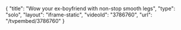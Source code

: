 {
    "title": "Wow your ex-boyfriend with non-stop smooth legs",
    "type": "solo",
    "layout": "iframe-static",
    "videoId": "3786760",
    "url": "\/tvpembed\/3786760"
}
